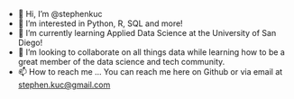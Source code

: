 - 👋 Hi, I’m @stephenkuc
- 👀 I’m interested in Python, R, SQL and more!
- 🌱 I’m currently learning Applied Data Science at the University of San Diego!
- 💞️ I’m looking to collaborate on all things data while learning how to be a great member of the data science and tech community.
- 📫 How to reach me ... You can reach me here on Github or via email at stephen.kuc@gmail.com

<!---
stephenkuc/stephenkuc is a ✨ special ✨ repository because its `README.md` (this file) appears on your GitHub profile.
You can click the Preview link to take a look at your changes.
--->
